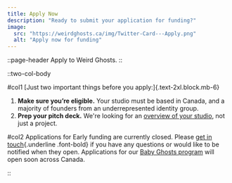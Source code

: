 ```yaml
---
title: Apply Now
description: "Ready to submit your application for funding?"
image:
  src: "https://weirdghosts.ca/img/Twitter-Card---Apply.png"
  alt: "Apply now for funding"
---
```


::page-header
Apply to Weird Ghosts.
::

::two-col-body

#col1
[Just two important things before you apply:]{.text-2xl.block.mb-6}

1. **Make sure you&#8217;re eligible.** Your studio must be based in Canada, and a majority of founders from an underrepresented identity group.
2. **Prep your pitch deck.** We're looking for an [overview of your studio](/faq#what-should-i-include-in-my-pitch-deck), not just a project.

#col2
Applications for Early funding are currently closed. Please [get in touch](mailto:hello@weirdghosts.ca){.underline .font-bold} if you have any questions or would like to be notified when they open. Applications for our [Baby Ghosts program](/baby-ghosts) will open soon across Canada.

<!-- :apply-now-button -->

::
